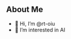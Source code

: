 ## About Me

- 👋 Hi, I’m @rt-oiu
- 👀 I’m interested in AI
<!---
rt-oiu/rt-oiu is a ✨ special ✨ repository because its `README.md` (this file) appears on your GitHub profile.
You can click the Preview link to take a look at your changes.
--->
